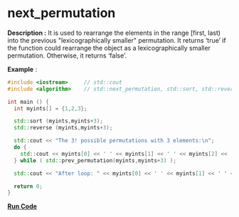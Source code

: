 # next_permutation

**Description :** It is used to rearrange the elements in the range [first, last) into the previous "lexicographically smaller" permutation. It returns ‘true’ if the function could rearrange the object as a lexicographically smaller permutation. Otherwise, it returns ‘false’.

**Example** :

```cpp
#include <iostream>     // std::cout
#include <algorithm>    // std::next_permutation, std::sort, std::reverse

int main () {
  int myints[] = {1,2,3};

  std::sort (myints,myints+3);
  std::reverse (myints,myints+3);

  std::cout << "The 3! possible permutations with 3 elements:\n";
  do {
    std::cout << myints[0] << ' ' << myints[1] << ' ' << myints[2] << '\n';
  } while ( std::prev_permutation(myints,myints+3) );

  std::cout << "After loop: " << myints[0] << ' ' << myints[1] << ' ' << myints[2] << '\n';

  return 0;
}
```
**[Run Code](https://rextester.com/GBOOB76400)**
